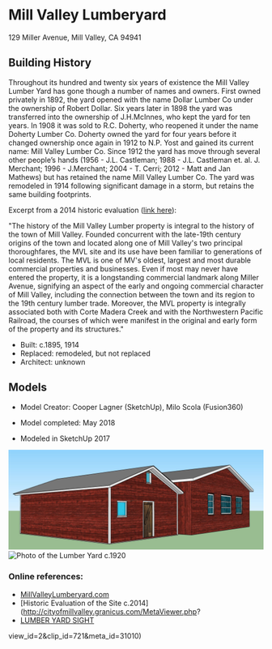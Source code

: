 # Mill Valley Lumberyard
129 Miller Avenue, Mill Valley, CA 94941

## Building History
Throughout its hundred and twenty six years of existence the Mill Valley Lumber Yard has gone though a number of names and owners. First owned privately in 1892, the yard opened with the name Dollar Lumber Co under the ownership of Robert Dollar. Six years later in 1898 the yard was transferred into the ownership of J.H.McInnes, who kept the yard for ten years. In 1908 it was sold to R.C. Doherty, who reopened it under the name Doherty Lumber Co. Doherty owned the yard for  four years before it changed ownership once again in 1912 to N.P. Yost and gained its current name: Mill Valley Lumber Co. Since 1912 the yard has move through several other people’s hands (1956 - J.L. Castleman; 1988 - J.L. Castleman et. al. J. Merchant; 1996 - J.Merchant; 2004 - T. Cerri; 2012 - Matt and Jan Mathews) but has retained the name Mill Valley Lumber Co. The yard was remodeled in 1914 following significant damage in a storm, but retains the same building footprints.


Excerpt from a 2014 historic evaluation ([link here](http://cityofmillvalley.granicus.com/MetaViewer.php?view_id=2&clip_id=721&meta_id=31010)):

"The history of the Mill Valley Lumber property is integral to the history of the town of Mill Valley. 
Founded concurrent with the late-19th century origins of the town and located along one of Mill Valley's
two principal thoroughfares, the MVL site and its use have been familiar to generations of local
residents. The MVL is one of MV's oldest, largest and most durable commercial properties and
businesses. Even if most may never have entered the property, it is a longstanding commercial
landmark along Miller Avenue, signifying an aspect of the early and ongoing commercial character
of Mill Valley, including the connection between the town and its region to the 19th century
lumber trade. Moreover, the MVL property is integrally associated both with Corte Madera
Creek and with the Northwestern Pacific Railroad, the courses of which were manifest in the
original and early form of the property and its structures."

- Built: c.1895, 1914
- Replaced: remodeled, but not replaced
- Architect: unknown

## Models
- Model Creator: Cooper Lagner (SketchUp), Milo Scola (Fusion360)
- Model completed: May 2018

- Modeled in SketchUp 2017


![SketchUp Models](https://github.com/TimeWalkOrg/building-mill-valley-ca-lumberyard/blob/master/lumberyard.jpg)
![Photo of the Lumber Yard c.1920](https://github.com/TimeWalkOrg/building-mill-valley-ca-lumberyard/blob/master/Old%20Buildings.jpg)

### Online references:
- [MillValleyLumberyard.com](http://www.millvalleylumberyard.com/history/)
- [Historic Evaluation of the Site c.2014](http://cityofmillvalley.granicus.com/MetaViewer.php?
- [LUMBER YARD SIGHT](http://www.millvalleylumberyard.com/history/)

view_id=2&clip_id=721&meta_id=31010)


